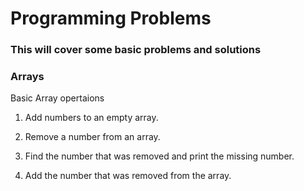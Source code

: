 # Programming Problems

### This will cover some basic problems and solutions

### Arrays
Basic Array opertaions
1.	Add numbers to an empty array.

2.	Remove a number from an array.

3.	Find the number that was removed and print the missing number.

4.	Add the number that was removed from the array.
